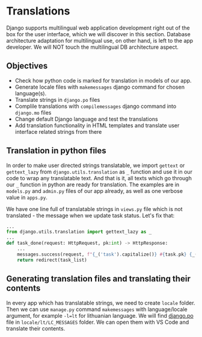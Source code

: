 # Translations

Django supports multilingual web application development right out of the box for the user interface, which we will discover in this section. Database architecture adaptation for multilingual use, on other hand, is left to the app developer. We will NOT touch the multilingual DB architecture aspect.

## Objectives

* Check how python code is marked for translation in models of our app.
* Generate locale files with `makemessages` django command for chosen language(s).
* Translate strings in `django.po` files
* Complile translations with `compilemessages` django command into `django.mo` files
* Change default Django language and test the translations
* Add translation functionality in HTML templates and translate user interface related strings from there

## Translation in python files

In order to make user directed strings translatable, we import `gettext` or `gettext_lazy` from `django.utils.translation` as `_` function and use it in our code to wrap any translatable text. And that is it, all texts which go through our `_` function in python are ready for translation. The examples are in `models.py` and `admin.py` files of our app already, as well as one verbose value in `apps.py`.

We have one line full of translatable strings in `views.py` file which is not translated - the message when we update task status. Let's fix that:

```Python
...
from django.utils.translation import gettext_lazy as _
...
def task_done(request: HttpRequest, pk:int) -> HttpResponse:
    ...
    messages.success(request, f"{_('task').capitalize()} #{task.pk} {_('marked as')} {_('done') if task.is_done else _('undone')}.")
    return redirect(task_list)
```

## Generating translation files and translating their contents

In every app which has translatable strings, we need to create `locale` folder. Then we can use `manage.py` command `makemessages` with language/locale argument, for example `-l=lt` for lithuanian language. We will find [django.po](../tasker_04/tasks/locale/lt/LC_MESSAGES/django.po) file in `locale/lt/LC_MESSAGES` folder. We can open them with VS Code and translate their contents.

